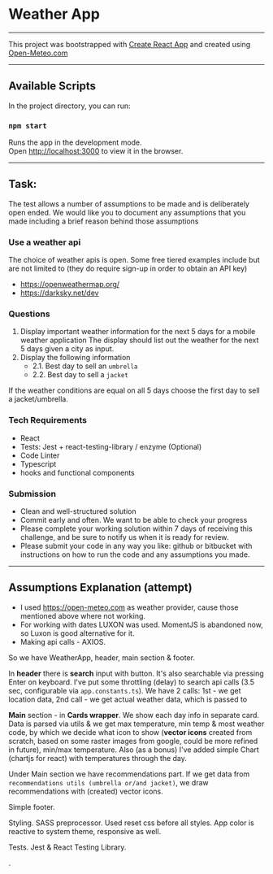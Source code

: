 # Weather App

---

This project was bootstrapped with [Create React App](https://github.com/facebook/create-react-app) and created using [Open-Meteo.com](https://open-meteo.com)

---

## Available Scripts

In the project directory, you can run:

### `npm start`

Runs the app in the development mode.\
Open [http://localhost:3000](http://localhost:3000) to view it in the browser.

---

## Task:
The test allows a number of assumptions to be made and is deliberately open ended. We would like you to document any assumptions that you made including a brief reason behind those assumptions

### Use a weather api
The choice of weather apis is open. Some free tiered examples include but are not limited to (they do require sign-up in order to obtain an API key)
- https://openweathermap.org/
- https://darksky.net/dev

### Questions
1. Display important weather information for the next 5 days for a mobile weather application
   The display should list out the weather for the next 5 days given a city as input.
2. Display the following information
   - 2.1. Best day to sell an ```umbrella```
   - 2.2. Best day to sell a ```jacket```
   
If the weather conditions are equal on all 5 days choose the first day to sell a jacket/umbrella.

### Tech Requirements
- React
- Tests: Jest + react-testing-library / enzyme (Optional)
- Code Linter
- Typescript
- hooks and functional components

### Submission
- Clean and well-structured solution
- Commit early and often. We want to be able to check your progress
- Please complete your working solution within 7 days of receiving this challenge, and be
  sure to notify us when it is ready for review.
- Please submit your code in any way you like: github or bitbucket with instructions on how to run the code and any assumptions you made.

---

## Assumptions Explanation (attempt)
- I used https://open-meteo.com as weather provider, cause those mentioned above where not working.
- For working with dates LUXON was used. MomentJS is abandoned now, so Luxon is good alternative for it.
- Making api calls - AXIOS.

So we have WeatherApp, header, main section & footer.

In **header** there is **search** input with button. It's also searchable via pressing Enter on keyboard. I've put some throttling (delay) to search api calls (3.5 sec, configurable via ```app.constants.ts```). We have 2 calls: 1st - we get location data, 2nd call - we get actual weather data, which is passed to

**Main** section - in **Cards wrapper**. We show each day info in separate card. Data is parsed via utils & we get max temperature, min temp & most weather code, by which we decide what icon to show (**vector icons** created from scratch, based on some raster images from google, could be more refined in future), min/max temperature. Also (as a bonus) I've added simple Chart (chartjs for react) with temperatures through the day.

Under Main section we have recommendations part. If we get data from ```recommendations utils (umbrella or/and jacket)```, we draw recommendations with (created) vector icons.

Simple footer.

Styling. SASS preprocessor. Used reset css before all styles. App color is reactive to system theme, responsive as well.

Tests. Jest & React Testing Library.

.

